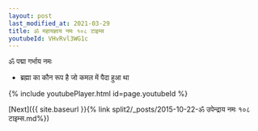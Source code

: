 ```yaml
---
layout: post
last_modified_at: 2021-03-29
title: ॐ महायज्ञाय नमः १०८ टाइम्स
youtubeId: VHvRvl3WG1c
---
```

 
 
 ॐ पद्मा गर्भाय नमः  
 
 -  ब्रह्मा का कौन रूप है जो कमल में पैदा हुआ था 
 
  
 
  
 
 
 
 
 
 


{% include youtubePlayer.html id=page.youtubeId %}
 
[Next]({{ site.baseurl }}{% link  split2/_posts/2015-10-22-ॐ उपेन्द्राय नमः १०८ टाइम्स.md%})
 
